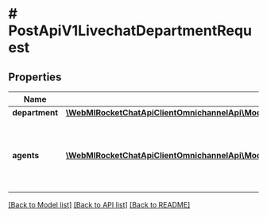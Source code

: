 # # PostApiV1LivechatDepartmentRequest

## Properties

Name | Type | Description | Notes
------------ | ------------- | ------------- | -------------
**department** | [**\WebMIRocketChatApiClientOmnichannelApi\Model\PostApiV1LivechatDepartmentRequestDepartment**](PostApiV1LivechatDepartmentRequestDepartment.md) |  |
**agents** | [**\WebMIRocketChatApiClientOmnichannelApi\Model\PostApiV1LivechatDepartmentRequestAgentsInner[]**](PostApiV1LivechatDepartmentRequestAgentsInner.md) | The object with the agent details that you want to add to the department. | [optional]

[[Back to Model list]](../../README.md#models) [[Back to API list]](../../README.md#endpoints) [[Back to README]](../../README.md)
